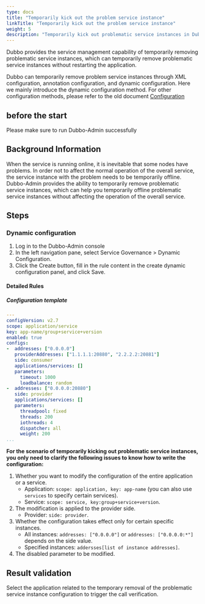 ```yaml
---
type: docs
title: "Temporarily kick out the problem service instance"
linkTitle: "Temporarily kick out the problem service instance"
weight: 5
description: "Temporarily kick out problematic service instances in Dubbo-Admin"
---
```



Dubbo provides the service management capability of temporarily removing problematic service instances, which can temporarily remove problematic service instances without restarting the application.

Dubbo can temporarily remove problem service instances through XML configuration, annotation configuration, and dynamic configuration. Here we mainly introduce the dynamic configuration method. For other configuration methods, please refer to the old document [Configuration](https://dubbo.apache.org/zh-cn/docsv2.7/user/configuration/)


## before the start

Please make sure to run Dubbo-Admin successfully

## Background Information

When the service is running online, it is inevitable that some nodes have problems. In order not to affect the normal operation of the overall service, the service instance with the problem needs to be temporarily offline. Dubbo-Admin provides the ability to temporarily remove problematic service instances, which can help you temporarily offline problematic service instances without affecting the operation of the overall service.



## Steps

### Dynamic configuration

1. Log in to the Dubbo-Admin console
2. In the left navigation pane, select Service Governance > Dynamic Configuration.
3. Click the Create button, fill in the rule content in the create dynamic configuration panel, and click Save.



#### Detailed Rules

##### Configuration template

```yaml
---
configVersion: v2.7
scope: application/service
key: app-name/group+service+version
enabled: true
configs:
-  addresses: ["0.0.0.0"]
   providerAddresses: ["1.1.1.1:20880", "2.2.2.2:20881"]
   side: consumer
   applications/services: []
   parameters:
     timeout: 1000
     loadbalance: random
-  addresses: ["0.0.0.0:20880"]
   side: provider
   applications/services: []
   parameters:
     threadpool: fixed
     threads: 200
     iothreads: 4
     dispatcher: all
     weight: 200
...
```

**For the scenario of temporarily kicking out problematic service instances, you only need to clarify the following issues to know how to write the configuration:**

1. Whether you want to modify the configuration of the entire application or a service.
   - Application: `scope: application, key: app-name` (you can also use `services` to specify certain services).
   - Service: `scope: service, key:group+service+version`.
2. The modification is applied to the provider side.
   - Provider: `side: provider`.
3. Whether the configuration takes effect only for certain specific instances.
   - All instances: `addresses: ["0.0.0.0"]` or `addresses: ["0.0.0.0:*"]` depends on the side value.
   - Specified instances: `addersses[list of instance addresses]`.
4. The disabled parameter to be modified.

## Result validation
Select the application related to the temporary removal of the problematic service instance configuration to trigger the call verification.